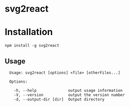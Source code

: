 # svg2react

# Installation

```
npm install -g svg2react
```

## Usage

```
  Usage: svg2react [options] <file> [otherFiles...]

  Options:

    -h, --help              output usage information
    -V, --version           output the version number
    -d, --output-dir [dir]  Output directory
```
